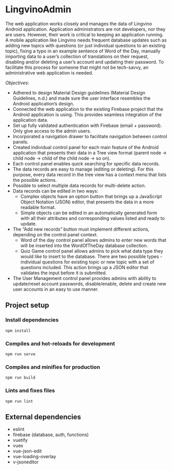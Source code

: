 # LingvinoAdmin
The web application works closely and manages the data of Lingvino Android application. Application
administrators are not developers, nor they are users. However, their work is critical to keeping an
application running. A mobile application like Lingvino needs frequent database updates such as
adding new topics with questions (or just individual questions to an existing topic), fixing a typo in an
example sentence of Word of the Day, manually importing data to a user’s collection of translations
on their request, disabling and/or deleting a user’s account and updating their password. To facilitate
this process for someone that might not be tech-savvy, an administrative web application is needed.  

*Objectives*:
- Adhered to design Material Design guidelines (Material Design Guidelines, n.d.) and made sure
the user interface resembles the Android application’s design.
- Connected the web application to the existing Firebase project that the Android application is
using. This provides seamless integration of the application data.
- Set up fully validated authentication with Firebase (email + password). Only give access to the
admin users.
- Incorporated a navigation drawer to facilitate navigation between control panels.
- Created individual control panel for each main feature of the Android application that presents
their data in a Tree view format (parent node -> child node -> child of the child node -> so on).
- Each control panel enables quick searching for specific data records.
- The data records are easy to manage (editing or deleting). For this purpose, every data
record in the tree view has a context menu that lists the possible actions.
- Possible to select multiple data records for multi-delete action.
- Data records can be edited in two ways:
    - Complex objects have an option button that brings up a JavaScript Object Notation
(JSON) editor, that presents the data in a more readable format.
    - Simple objects can be edited in an automatically generated form with all their
attributes and corresponding values listed and ready to update.
- The “Add new records” button must implement different actions, depending on the control
panel context.
    - Word of the day control panel allows admins to enter new words that will be
inserted into the WordOfTheDay database collection.
    - Quiz Game control panel allows admins to pick what data type they would like to
insert to the database. There are two possible types - individual questions for existing
topic or new topic with a set of questions included. This action brings up a JSON editor
that validates the input before it is submitted.
- The User Management control panel provides admins with ability to update/reset
account passwords, disable/enable, delete and create new user accounts in an easy to use
manner.

## Project setup
### Install dependencies
```
npm install
```
### Compiles and hot-reloads for development
```
npm run serve
```
### Compiles and minifies for production
```
npm run build
```
### Lints and fixes files
```
npm run lint
```

## External dependencies
- eslint
- firebase (database, auth, functions)
- vuetify
- vuex
- vue-json-edit
- vue-loading-overlay
- v-jsoneditor
